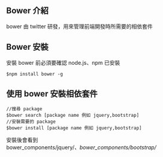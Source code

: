 ## Bower 介紹
bower 由 twitter 研發，用來管理前端開發時所需要的相依套件

## Bower 安裝
安裝 bower 前必須要確認 node.js、npm 已安裝
```
$npm install bower -g
```

## 使用 bower 安裝相依套件
```
//搜尋 package 
$bower search [package name 例如 jquery,bootstrap]
//安裝需要的 package
$bower install [package name 例如 jquery,bootstrap]
```

安裝後會看到  
bower_components/jquery/*、bower_components/bootstrap/*


